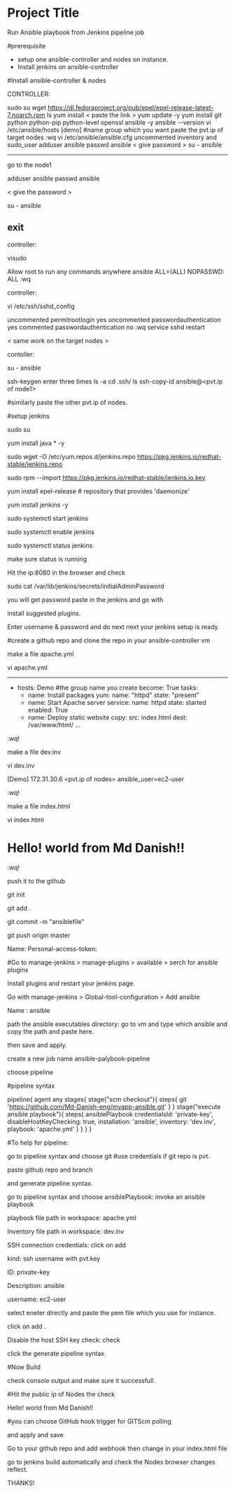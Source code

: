 
# Project Title

 Run Ansible playbook from Jenkins pipeline job

 #prerequisite

 * setup one ansible-controller and nodes on instance.
 * Install jenkins on ansible-controller

 #Install ansible-controller & nodes

 CONTROLLER:

sudo su
wget https://dl.fedoraproject.org/pub/epel/epel-release-latest-7.noarch.rpm
ls
yum install < paste the link >
yum update -y
yum install git python python-pip python-level openssl ansible -y
ansible --version
vi /etc/ansible/hosts
[demo] #name group which you want
paste the pvt.ip of target nodes
:wq
vi /etc/ansible/ansible.cfg
uncommented inventory and sudo_user
adduser ansible
passwd ansible
< give password >
su - ansible

-------------------------------------------
go to the node1 

adduser ansible
passwd ansible

< give the password >

su - ansible

exit
---------------------------------------------

controller:

 visudo

Allow root to run any commands anywhere
ansible ALL=(ALL) NOPASSWD: ALL
:wq

<same work on the target nodes>

controller:

vi /etc/ssh/sshd_config

uncommented permitrootlogin yes
uncommented passwordauthentication yes
commented passwordauthentication no
:wq
service sshd restart

< same work on the target nodes >

contoller:

su - ansible 

ssh-keygen
enter three times
ls -a
cd .ssh/
ls
ssh-copy-id ansible@<pvt.ip of node1>

#similarly paste the other pvt.ip of nodes.

#setup jenkins 

sudo su

yum install java * -y

sudo wget -O /etc/yum.repos.d/jenkins.repo https://pkg.jenkins.io/redhat-stable/jenkins.repo

sudo rpm --import https://pkg.jenkins.io/redhat-stable/jenkins.io.key

 yum install epel-release # repository that provides 'daemonize'

  yum install jenkins -y

  sudo systemctl start jenkins

  sudo systemctl enable jenkins

  sudo systemctl status jenkins

  make sure status is running

Hit the ip:8080 in the browser and check 

sudo cat /var/lib/jenkins/secrets/initialAdminPassword

you will get password  paste in the jenkins and go with 

install suggested plugins.

Enter username & password and do next next your jenkins setup is ready.

#create a github repo and clone the repo in your ansible-controller vm

make a file apache.yml

vi apache.yml

---
- hosts: Demo #the group name you create 
  become: True
  tasks:
    - name: Install packages
      yum:
        name: "httpd"
        state: "present"
    - name: Start Apache server
      service:
        name: httpd
        state: started
        enabled: True
    - name: Deploy static website
      copy:
        src: index.html
        dest: /var/www/html/
...

:wq!

make a file dev.inv

vi dev.inv

[Demo]
172.31.30.6 <pvt.ip of nodes> ansible_user=ec2-user 

:wq!

make a file index.html

vi index.html

<h1> Hello! world from Md Danish!!</h1>

:wq!

push it to the github 

git init

git add .

git commit -m "ansiblefile"

git push origin master

Name:
Personal-access-token:

#Go to manage-jenkins > manage-plugins > available > serch for ansible plugins 

Install plugins and restart your jenkins page.

Go with manage-jenkins > Global-tool-configuration > Add ansible 

Name : ansible

path the ansible executables directory: go to vm and type which ansible and copy the path and paste here.

then save and apply.

create a new job name ansible-palybook-pipeline

choose pipeline 

#pipeline syntax

pipeline{
    agent any
    stages{
        stage("scm checkout"){
            steps{
                git 'https://github.com/Md-Danish-eng/myapp-ansible.git'
            }
        }
        stage("execute ansible playbook"){
            steps{
                ansiblePlaybook credentialsId: 'private-key', disableHostKeyChecking: true, installation: 'ansible', inventory: 'dev.inv', playbook: 'apache.yml'
            }
        }
    }
}

#To help for pipeline:

go to pipeline syntax and choose git #use credentials if git repo is pvt.

paste github repo and branch

and generate pipeline syntax.

go to pipeline syntax and choose ansiblePlaybook: invoke an ansible playbook

playbook file path in workspace: apache.yml

Inventory file path in workspace: dev.inv

SSH connection credentials: click on add 

kind: ssh username with pvt.key

ID: private-key

Description: ansible

username: ec2-user

select eneter directly and paste the pem file which you use for instance.

click on add .

Disable the host SSH key check: check

click the generate pipeline syntax.

#Now Build 

check console output and make sure it successfull.

#Hit the public ip of Nodes the check 

Hello! world from Md Danish!!

#you can choose GitHub hook trigger for GITScm polling

and apply and save

Go to your github repo and add webhook then change in your index.html file

go to jenkins build automatically and check the Nodes browser changes reflect.

THANKS!
